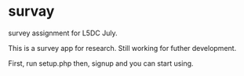 survay
======

survey assignment for L5DC July.

 This is a survey app for research.
Still working for futher development.

First, run setup.php then, signup and you can start using.
